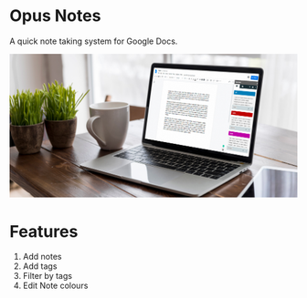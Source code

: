 # Opus Notes

A quick note taking system for Google Docs.

![Alt text](./opus-screenshot1.jpg)

# Features

1. Add notes
2. Add tags
3. Filter by tags
4. Edit Note colours
